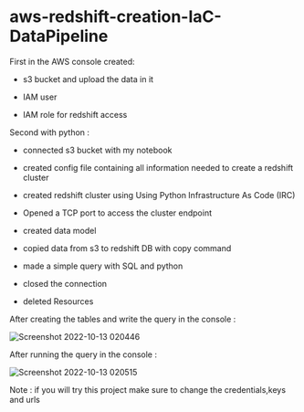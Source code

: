 # aws-redshift-creation-IaC-DataPipeline
First in the AWS console created:

- s3 bucket and upload the data in it 

- IAM user

- IAM role for redshift access



Second with python :



- connected s3 bucket with my notebook

- created config file containing all information needed to create a redshift cluster 

- created redshift cluster using Using Python Infrastructure As Code (IRC) 

- Opened a TCP port to access the cluster endpoint

- created data model 

- copied data from s3 to redshift DB with copy command

- made a simple query with SQL and python

- closed the connection

- deleted Resources

After creating the tables and write the query in the console :

![Screenshot 2022-10-13 020446](https://user-images.githubusercontent.com/55424201/195476632-0cd1615b-8f8e-49c1-bdff-eba5579a8e3f.png)



After running the query in the console :

![Screenshot 2022-10-13 020515](https://user-images.githubusercontent.com/55424201/195476839-3c2a2e84-4b2b-4eaa-98c5-0ebf98dfddbf.png)

  
  Note : 
      if you will try this project make sure to change the credentials,keys and urls 

  
  
